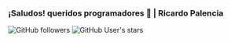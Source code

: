 ### ¡Saludos! queridos programadores 👋 | Ricardo Palencia

<img alt="GitHub followers" src="https://img.shields.io/github/followers/richardpalencia?style=social"> <img alt="GitHub User's stars" src="https://img.shields.io/github/stars/richardpalencia?style=social">
